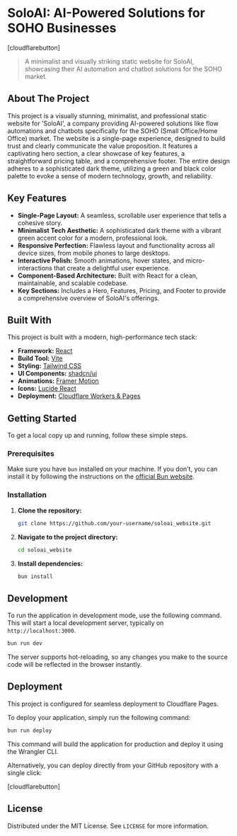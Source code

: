 # SoloAI: AI-Powered Solutions for SOHO Businesses

[cloudflarebutton]

> A minimalist and visually striking static website for SoloAI, showcasing their AI automation and chatbot solutions for the SOHO market.

## About The Project

This project is a visually stunning, minimalist, and professional static website for 'SoloAI', a company providing AI-powered solutions like flow automations and chatbots specifically for the SOHO (Small Office/Home Office) market. The website is a single-page experience, designed to build trust and clearly communicate the value proposition. It features a captivating hero section, a clear showcase of key features, a straightforward pricing table, and a comprehensive footer. The entire design adheres to a sophisticated dark theme, utilizing a green and black color palette to evoke a sense of modern technology, growth, and reliability.

## Key Features

*   **Single-Page Layout:** A seamless, scrollable user experience that tells a cohesive story.
*   **Minimalist Tech Aesthetic:** A sophisticated dark theme with a vibrant green accent color for a modern, professional look.
*   **Responsive Perfection:** Flawless layout and functionality across all device sizes, from mobile phones to large desktops.
*   **Interactive Polish:** Smooth animations, hover states, and micro-interactions that create a delightful user experience.
*   **Component-Based Architecture:** Built with React for a clean, maintainable, and scalable codebase.
*   **Key Sections:** Includes a Hero, Features, Pricing, and Footer to provide a comprehensive overview of SoloAI's offerings.

## Built With

This project is built with a modern, high-performance tech stack:

*   **Framework:** [React](https://react.dev/)
*   **Build Tool:** [Vite](https://vitejs.dev/)
*   **Styling:** [Tailwind CSS](https://tailwindcss.com/)
*   **UI Components:** [shadcn/ui](https://ui.shadcn.com/)
*   **Animations:** [Framer Motion](https://www.framer.com/motion/)
*   **Icons:** [Lucide React](https://lucide.dev/)
*   **Deployment:** [Cloudflare Workers & Pages](https://workers.cloudflare.com/)

## Getting Started

To get a local copy up and running, follow these simple steps.

### Prerequisites

Make sure you have `bun` installed on your machine. If you don't, you can install it by following the instructions on the [official Bun website](https://bun.sh/).

### Installation

1.  **Clone the repository:**
    ```sh
    git clone https://github.com/your-username/soloai_website.git
    ```
2.  **Navigate to the project directory:**
    ```sh
    cd soloai_website
    ```
3.  **Install dependencies:**
    ```sh
    bun install
    ```

## Development

To run the application in development mode, use the following command. This will start a local development server, typically on `http://localhost:3000`.

```sh
bun run dev
```

The server supports hot-reloading, so any changes you make to the source code will be reflected in the browser instantly.

## Deployment

This project is configured for seamless deployment to Cloudflare Pages.

To deploy your application, simply run the following command:

```sh
bun run deploy
```

This command will build the application for production and deploy it using the Wrangler CLI.

Alternatively, you can deploy directly from your GitHub repository with a single click:

[cloudflarebutton]

## License

Distributed under the MIT License. See `LICENSE` for more information.